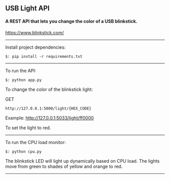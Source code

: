 ## USB Light API

#### A REST API that lets you change the color of a USB blinkstick.

https://www.blinkstick.com/

----

Install project dependencies:

```$: pip install -r requirements.txt```

---

To run the API:

```$: python app.py```

To change the color of the blinkstick light:

GET

```http://127.0.0.1:5000/light/{HEX_CODE}```

Example: 
http://127.0.0.1:5033/light/ff0000

To set the light to red.

---

To run the CPU load monitor:

```$: python cpu.py```

The blinkstick LED will light up dynamically based on CPU load. The lights move from green to shades of yellow and orange to red.

---

